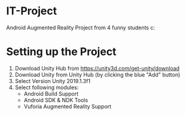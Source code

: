 # IT-Project
Android Augmented Reality Project from 4 funny students c:

# Setting up the Project
1. Download Unity Hub from https://unity3d.com/get-unity/download
2. Download Unity from Unity Hub (by clicking the blue "Add" button)
3. Select Version Unity 2019.1.3f1
4. Select following modules:
    - Android Build Support 
    - Android SDK & NDK Tools
    - Vuforia Augmented Reality Support